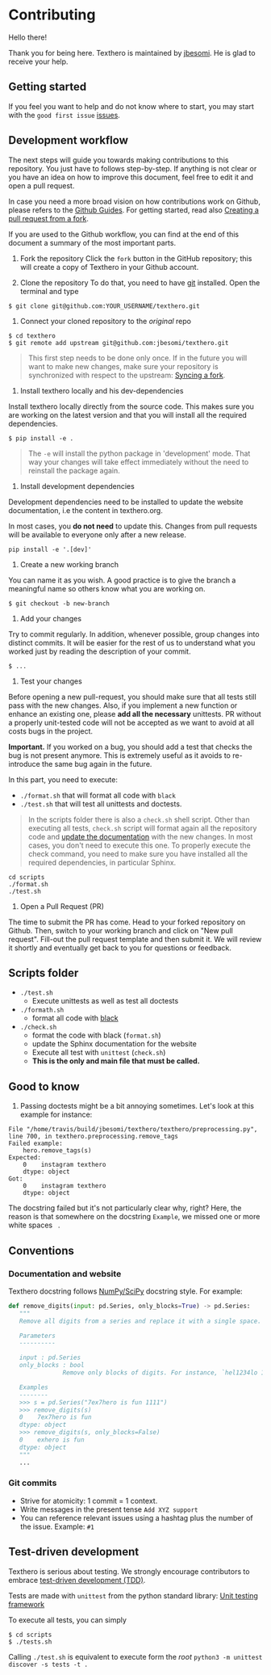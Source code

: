 # Contributing

Hello there!

Thank you for being here. Texthero is maintained by [jbesomi](https://github.com/jbesomi). He is glad to receive your help.

## Getting started

If you feel you want to help and do not know where to start, you may start with the `good first issue` [issues](https://github.com/jbesomi/texthero/issues).

## Development workflow

The next steps will guide you towards making contributions to this repository. You just have to follows step-by-step. If anything is not clear or you have an idea on how to improve this document, feel free to edit it and open a pull request.

In case you need a more broad vision on how contributions work on Github, please refers to the [Github Guides](https://guides.github.com/). For getting started, read also [Creating a pull request from a fork](https://help.github.com/en/github/collaborating-with-issues-and-pull-requests/creating-a-pull-request-from-a-fork).

If you are used to the Github workflow, you can find at the end of this document a summary of the most important parts.

1. Fork the repository
   Click the `fork` button in the GitHub repository; this will create a copy of Texthero in your Github account.

1. Clone the repository
   To do that, you need to have [git](https://git-scm.com/) installed. Open the terminal and type

```
$ git clone git@github.com:YOUR_USERNAME/texthero.git
```
1. Connect your cloned repository to the _original_ repo

```
$ cd texthero
$ git remote add upstream git@github.com:jbesomi/texthero.git
```

> This first step needs to be done only once. If in the future you will want to make new changes, make sure your repository is synchronized with respect to the upstream: [Syncing a fork](https://help.github.com/en/github/collaborating-with-issues-and-pull-requests/syncing-a-fork).

1. Install texthero locally and his dev-dependencies

Install texthero locally directly from the source code. This makes sure you are working on the latest version and that you will install all the required dependencies.

```
$ pip install -e .
```

> The `-e` will install the python package in 'development' mode. That way your changes will take effect immediately without the need to reinstall the package again.

1. Install development dependencies

Development dependencies need to be installed to update the website documentation, i.e the content in texthero.org. 

In most cases, you **do not need** to update this. Changes from pull requests will be available to everyone only after a new release.

```
pip install -e '.[dev]'
```


1. Create a new working branch

You can name it as you wish. A good practice is to give the branch a meaningful name so others know what you are working on.

```
$ git checkout -b new-branch
```

1. Add your changes

Try to commit regularly. In addition, whenever possible, group changes into distinct commits. It will be easier for the rest of us to understand what you worked just by reading the description of your commit.

```
$ ...
```

1. Test your changes

Before opening a new pull-request, you should make sure that all tests still pass with the new changes. Also, if you implement a new function or enhance an existing one, please **add all the necessary** unittests. PR without a properly unit-tested code will not be accepted as we want to avoid at all costs bugs in the project.

**Important.** If you worked on a bug, you should add a test that checks the bug is not present anymore. This is extremely useful as it avoids to re-introduce the same bug again in the future.

In this part, you need to execute:
 - `./format.sh` that will format all code with `black`
- `./test.sh` that will test all unittests and doctests. 

> In the scripts folder there is also a `check.sh` shell script. Other than executing all tests, `check.sh` script will format again all the repository code and [update the documentation](#documentation) with the new changes. In most cases, you don't need to execute this one. To properly execute the check command, you need to make sure you have installed all the required dependencies, in particular Sphinx.

```
cd scripts
./format.sh
./test.sh
```

1. Open a Pull Request (PR)

The time to submit the PR has come. Head to your forked repository on Github. Then, switch to your working branch and click on "New pull request". Fill-out the pull request template and then submit it. We will review it shortly and eventually get back to you for questions or feedback.

## Scripts folder

- `./test.sh`
   - Execute unittests as well as test all doctests
- `./formath.sh`
   - format all code with [black](https://github.com/psf/black)
- `./check.sh`
   - format the code with black (`format.sh`)
   - update the Sphinx documentation for the website
   - Execute all test with `unittest` (`check.sh`)
   - **This is the only and main file that must be called.**

## Good to know

1. Passing doctests might be a bit annoying sometimes. Let's look at this example for instance:

```
File "/home/travis/build/jbesomi/texthero/texthero/preprocessing.py", line 700, in texthero.preprocessing.remove_tags
Failed example:
    hero.remove_tags(s)
Expected:
    0    instagram texthero
    dtype: object 
Got:
    0    instagram texthero
    dtype: object
```

The docstring failed but it's not particularly clear why, right? Here, the reason is that somewhere on the docstring `Example`, we missed one or more white spaces ` `.

## Conventions

### Documentation and website

Texthero docstring follows [NumPy/SciPy](https://numpydoc.readthedocs.io/en/latest/format.html) docstring style. For example:

```python
def remove_digits(input: pd.Series, only_blocks=True) -> pd.Series:
   """
   Remove all digits from a series and replace it with a single space.

   Parameters
   ----------

   input : pd.Series
   only_blocks : bool
               Remove only blocks of digits. For instance, `hel1234lo 1234` becomes `hel1234lo`.

   Examples
   --------
   >>> s = pd.Series("7ex7hero is fun 1111")
   >>> remove_digits(s)
   0    7ex7hero is fun 
   dtype: object
   >>> remove_digits(s, only_blocks=False)
   0    exhero is fun 
   dtype: object
   """
   ...
```


### Git commits

- Strive for atomicity: 1 commit = 1 context.
- Write messages in the present tense `Add XYZ support`
- You can reference relevant issues using a hashtag plus the number of the issue. Example: `#1`


## Test-driven development

Texthero is serious about testing. We strongly encourage contributors to embrace [test-driven development (TDD)](https://en.wikipedia.org/wiki/Test-driven_development).

Tests are made with `unittest` from the python standard library: [Unit testing framework](https://docs.python.org/3/library/unittest.html)
 
To execute all tests, you can simply
```
$ cd scripts
$ ./tests.sh
```

Calling `./test.sh` is equivalent to execute form the _root_ `python3 -m unittest discover -s tests -t .`

